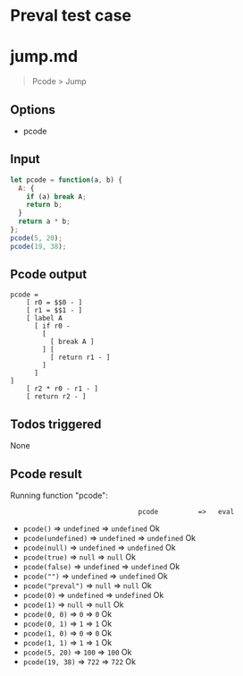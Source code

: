 # Preval test case

# jump.md

> Pcode > Jump

## Options

- pcode

## Input

`````js filename=intro
let pcode = function(a, b) {
  A: {
    if (a) break A;
    return b;
  }
  return a * b;
};
pcode(5, 20);
pcode(19, 38);
`````


## Pcode output


`````fileintro
pcode =
    [ r0 = $$0 - ]
    [ r1 = $$1 - ]
    [ label A 
      [ if r0 -
        [
          [ break A ]
        ] [
          [ return r1 - ]
        ]
      ]
]
    [ r2 * r0 - r1 - ]
    [ return r2 - ]
`````




## Todos triggered


None


## Pcode result


Running function "pcode":

                                    pcode          =>   eval
 - `pcode()`                   => `undefined`      => `undefined`       Ok
 - `pcode(undefined)`          => `undefined`      => `undefined`       Ok
 - `pcode(null)`               => `undefined`      => `undefined`       Ok
 - `pcode(true)`               => `null`           => `null`            Ok
 - `pcode(false)`              => `undefined`      => `undefined`       Ok
 - `pcode("")`                 => `undefined`      => `undefined`       Ok
 - `pcode("preval")`           => `null`           => `null`            Ok
 - `pcode(0)`                  => `undefined`      => `undefined`       Ok
 - `pcode(1)`                  => `null`           => `null`            Ok
 - `pcode(0, 0)`               => `0`              => `0`               Ok
 - `pcode(0, 1)`               => `1`              => `1`               Ok
 - `pcode(1, 0)`               => `0`              => `0`               Ok
 - `pcode(1, 1)`               => `1`              => `1`               Ok
 - `pcode(5, 20)`              => `100`            => `100`             Ok
 - `pcode(19, 38)`             => `722`            => `722`             Ok